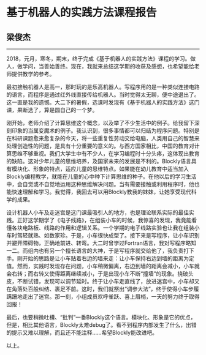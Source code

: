 # 基于机器人的实践方法课程报告

## 梁俊杰

---

2018，元月，寒冬，期末，终于完成《基于机器人的实践方法》课程的学习。做人，做学问，当善始善终。现在，我就来总结这学期的收获及感想，也希望能给老师提供教学的参考。

最初接触机器人是高一，那时玩的是乐高机器人。写程序用的是一种类似连接电路的语言，而程序是通过红外线直接传给机器人。当时觉得太无聊，便中途退出了。这一直是我的遗憾。大二下的暑假，选课时发现有《基于机器人的实践方法》这门课，果断选了，算是圆自己的一个梦。

刚开始，老师介绍了计算思维这个概念，以及举了不少生活中的例子。给我留下深刻印象的当属变魔术的例子。我认识到，很多事情都可以归结为程序问题。特别是在科研课题愈来愈复杂的今天，将一些重复性劳动交给电脑，人类用自己的智慧来处理创造性的问题，是具有十分重要的意义的。与西方国家相比，中国的教育对计算思维不够重视。我们大学生中有不少人，在学习编程时十分头疼，这体现出教育的缺陷。这对少年儿童的思维培养，及国家未来的发展是不利的。Blockly语言具有模块化、形象的特点，适应儿童的思维特点。如果能在幼儿教育中适当加入Blockly编程教学，就能在儿童的心中种下计算思维的种子。在他以后的学习生活中，会自觉或不自觉地运用这种思维解决问题。当有需要接触或利用程序时，他也能快速理解和学习。我觉得，我回去可以用Blockly教我的妹妹，让她享受现代科学的成果。

设计机器人小车及走迷宫是这门课最吸引人的地方，也是理论联系实际的最佳实践。正好这学期学了《电子线路》，在组装小车的时候，我惊喜的发现，我竟能看懂各块电路板、线路的作用和逻辑关系。一个学期的电子线路实验也让我在组装小车时驾轻就熟、如数家珍。于是，小车很快成型了。接下来是写程序，让小车识别并避开障碍物，正确地前进、转弯。大二时曾学过Fortran语言，我对写程序略知一二。而组内也有另一个擅长语言的大神，于是写程序就交给他了，我负责打下手。刚开始的思路是让小车贴着右边的墙来走：让小车保持右边到墙的距离为定值。然而，实践时发现存在问题，小车稍微偏离，右边到墙的距离会减小，小车就会右转；而右转又使得距离继续减小，于是出现小车不断“撞墙”的现象。挠破头皮，不断试错，发现可以调节延时。终于让小车走直线了，放进迷宫中，小车却又在角落处百般纠结、裹足不前。这时，我们就祭出“调参大法”，终于使得小车步履蹒跚地走出了迷宫。那一刻，小组成员欢呼雀跃、喜上眉梢，一天的努力终于取得回报！

最后，也要稍微吐槽、“批判”一番Blockly这个语言。模块化、形象是它的优点，但是，相比其他语言，Blockly太难debug了。看不到程序内部发生了什么，出错的提示又难以理解，而且还不能注释……希望Blockly能改进吧。

以上。

